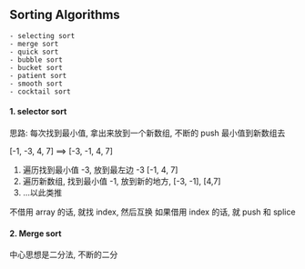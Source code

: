 ## Sorting Algorithms
    - selecting sort
    - merge sort
    - quick sort
    - bubble sort
    - bucket sort
    - patient sort
    - smooth sort
    - cocktail sort


#### 1. selector sort

思路: 每次找到最小值, 拿出来放到一个新数组, 不断的 push 最小值到新数组去

[-1, -3, 4, 7] ==> [-3, -1, 4, 7]

1. 遍历找到最小值 -3, 放到最左边 -3 [-1, 4, 7]
2. 遍历新数组, 找到最小值 -1, 放到新的地方, [-3, -1],  [4,7]
3. ...以此类推

不借用 array 的话, 就找 index, 然后互换
如果借用 index 的话, 就 push 和 splice


#### 2. Merge sort

中心思想是二分法, 不断的二分

